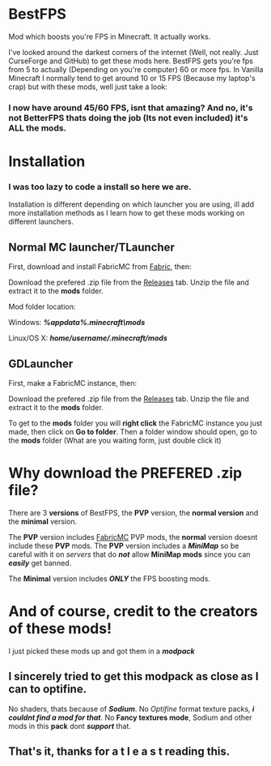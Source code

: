 # BestFPS

Mod which boosts you're FPS in Minecraft. It actually works.


I've looked around the darkest corners of the internet (Well, not really. Just CurseForge and GitHub) to get these mods here.
BestFPS gets you're fps from 5 to actually (Depending on you're computer) 60 or more fps.
In Vanilla Minecraft I normally tend to get around 10 or 15 FPS (Because my laptop's crap) but with these mods, well just take a look:

### I now have around 45/60 FPS, isnt that amazing? And no, it's not BetterFPS thats doing the job (Its not even included) it's ALL the mods.

# Installation

### I was too lazy to code a install so here we are.

Installation is different depending on which launcher you are using, ill add more installation methods as I learn how to get these mods working on different launchers.

## Normal MC launcher/TLauncher

First, download and install FabricMC from [Fabric](https://fabricmc.net/use), then:

Download the prefered .zip file from the [Releases](https://github.com/alexfeed1990real/BestFPS/Releases) tab.
Unzip the file and extract it to the **mods** folder.

Mod folder location:

Windows: ***%appdata%\.minecraft\mods***

Linux/OS X: ***home/username/.minecraft/mods***


## GDLauncher

First, make a FabricMC instance, then:

Download the prefered .zip file from the [Releases](https://github.com/alexfeed1990real/BestFPS/Releases) tab.
Unzip the file and extract it to the **mods** folder.

To get to the **mods** folder you will **right click** the FabricMC instance you just made, then click on **Go to folder**.
Then a folder window should open, go to the **mods** folder (What are you waiting form, just double click it)

# Why download the PREFERED .zip file?

There are 3 **versions** of BestFPS, the **PVP** version, the **normal version** and the **minimal** version.

The **PVP** version includes [FabricMC](https://fabricmc.net/use) PVP mods, the **normal** version doesnt include these **PVP** mods.
The **PVP** version includes a ***MiniMap*** so be careful with it on *servers* that do ***not*** allow **MiniMap mods** since you can ***easily*** get banned.

The **Minimal** version includes ***ONLY*** the FPS boosting mods.

# And of course, credit to the creators of these mods!

I just picked these mods up and got them in a ***modpack***

## I sincerely tried to get this modpack as close as I can to optifine.

No shaders, thats because of ***Sodium***.
No *Optifine* format texture packs, ***i couldnt find a mod for that***.
No **Fancy textures mode**, Sodium and other mods in this **pack** dont ***support*** that.

## That's it, thanks for a t l e a s t reading this.
